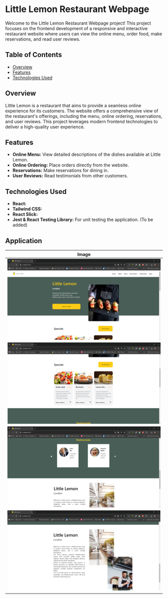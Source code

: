 
# Little Lemon Restaurant Webpage

Welcome to the Little Lemon Restaurant Webpage project! This project focuses on the frontend development of a responsive and interactive restaurant website where users can view the online menu, order food, make reservations, and read user reviews.

## Table of Contents
- [Overview](#overview)
- [Features](#features)
- [Technologies Used](#technologies-used)

## Overview

Little Lemon is a restaurant that aims to provide a seamless online experience for its customers. The website offers a comprehensive view of the restaurant's offerings, including the menu, online ordering, reservations, and user reviews. This project leverages modern frontend technologies to deliver a high-quality user experience.

## Features

- **Online Menu:** View detailed descriptions of the dishes available at Little Lemon.
- **Online Ordering:** Place orders directly from the website.
- **Reservations:** Make reservations for dining in.
- **User Reviews:** Read testimonials from other customers.

## Technologies Used

- **React:** 
- **Tailwind CSS:** 
- **React Slick:** 
- **Jest & React Testing Library:** For unit testing the application. (To be added)


## Application

|   Image    |
|:------------:|
| ![](public/little_lemon_header.png)|
| ![](public/little_lemon_specials.png)|
| ![](public/little_lemon_testimonials.png)|
| ![](public/little_lemon_about.png)|
